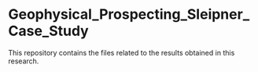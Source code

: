# Geophysical_Prospecting_Sleipner_Case_Study
This repository contains the files related to the results obtained in this research.
